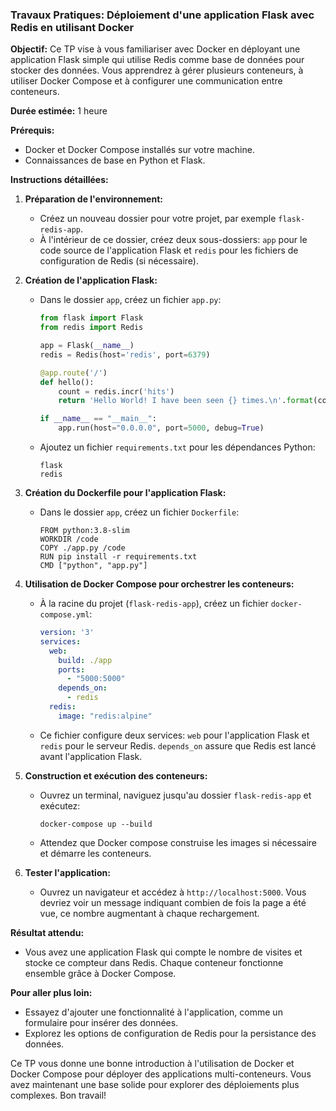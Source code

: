 ### Travaux Pratiques: Déploiement d'une application Flask avec Redis en utilisant Docker

**Objectif:** Ce TP vise à vous familiariser avec Docker en déployant une application Flask simple qui utilise Redis comme base de données pour stocker des données. Vous apprendrez à gérer plusieurs conteneurs, à utiliser Docker Compose et à configurer une communication entre conteneurs.

**Durée estimée:** 1 heure

**Prérequis:**
- Docker et Docker Compose installés sur votre machine.
- Connaissances de base en Python et Flask.

**Instructions détaillées:**

1. **Préparation de l'environnement:**
   - Créez un nouveau dossier pour votre projet, par exemple `flask-redis-app`.
   - À l'intérieur de ce dossier, créez deux sous-dossiers: `app` pour le code source de l'application Flask et `redis` pour les fichiers de configuration de Redis (si nécessaire).

2. **Création de l'application Flask:**
   - Dans le dossier `app`, créez un fichier `app.py`:
     ```python
     from flask import Flask
     from redis import Redis

     app = Flask(__name__)
     redis = Redis(host='redis', port=6379)

     @app.route('/')
     def hello():
         count = redis.incr('hits')
         return 'Hello World! I have been seen {} times.\n'.format(count)

     if __name__ == "__main__":
         app.run(host="0.0.0.0", port=5000, debug=True)
     ```
   - Ajoutez un fichier `requirements.txt` pour les dépendances Python:
     ```
     flask
     redis
     ```

3. **Création du Dockerfile pour l'application Flask:**
   - Dans le dossier `app`, créez un fichier `Dockerfile`:
     ```
     FROM python:3.8-slim
     WORKDIR /code
     COPY ./app.py /code
     RUN pip install -r requirements.txt
     CMD ["python", "app.py"]
     ```

4. **Utilisation de Docker Compose pour orchestrer les conteneurs:**
   - À la racine du projet (`flask-redis-app`), créez un fichier `docker-compose.yml`:
     ```yaml
     version: '3'
     services:
       web:
         build: ./app
         ports:
           - "5000:5000"
         depends_on:
           - redis
       redis:
         image: "redis:alpine"
     ```
   - Ce fichier configure deux services: `web` pour l'application Flask et `redis` pour le serveur Redis. `depends_on` assure que Redis est lancé avant l'application Flask.

5. **Construction et exécution des conteneurs:**
   - Ouvrez un terminal, naviguez jusqu'au dossier `flask-redis-app` et exécutez:
     ```
     docker-compose up --build
     ```
   - Attendez que Docker compose construise les images si nécessaire et démarre les conteneurs.

6. **Tester l'application:**
   - Ouvrez un navigateur et accédez à `http://localhost:5000`. Vous devriez voir un message indiquant combien de fois la page a été vue, ce nombre augmentant à chaque rechargement.

**Résultat attendu:**
- Vous avez une application Flask qui compte le nombre de visites et stocke ce compteur dans Redis. Chaque conteneur fonctionne ensemble grâce à Docker Compose.

**Pour aller plus loin:**
- Essayez d'ajouter une fonctionnalité à l'application, comme un formulaire pour insérer des données.
- Explorez les options de configuration de Redis pour la persistance des données.

Ce TP vous donne une bonne introduction à l'utilisation de Docker et Docker Compose pour déployer des applications multi-conteneurs. Vous avez maintenant une base solide pour explorer des déploiements plus complexes. Bon travail!
